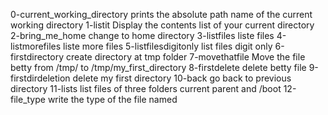 0-current_working_directory prints the absolute path name of the current working directory
1-listit Display the contents list of your current directory
2-bring_me_home change to home directory
3-listfiles liste files
4-listmorefiles liste more files
5-listfilesdigitonly list files digit only
6-firstdirectory create directory at tmp folder
7-movethatfile Move the file betty from /tmp/ to /tmp/my_first_directory
8-firstdelete delete betty file
9-firstdirdeletion delete my first directory
10-back go back to previous directory
11-lists list files of three folders current parent and /boot
12-file_type write the type of the file named
